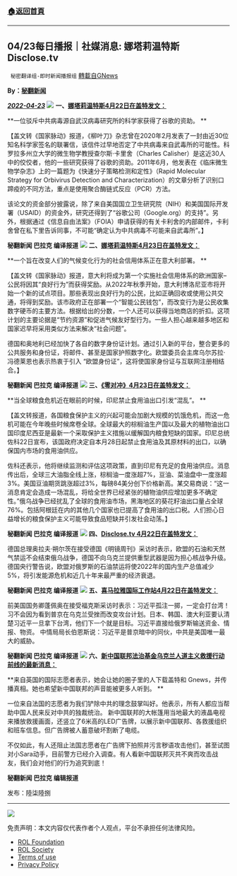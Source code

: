 ###  [:house:返回首頁](https://github.com/ourhimalayas/txt)
---


## 04/23每日播报｜社媒消息: 娜塔莉温特斯 Disclose.tv
` 秘密翻译组-即时新闻播报组` [轉載自GNews](https://gnews.org/zh-hans/2397940/)

**By：[秘翻新闻](https://gettr.com/post/p16q9em1fca)**

***[2022-04-23](https://gettr.com/post/p16q9em1fca)***
![](https://assets.gnews.org/wp-content/uploads/2022/04/1-233.png)
**一、[娜塔莉温特斯4月22日在盖特发文：](https://gettr.com/post/p16mdqu5811)**

**一位驳斥中共病毒源自武汉病毒研究所的科学家获得了谷歌的资助。 **

【盖文转《国家脉动》报道，《柳叶刀》杂志曾在2020年2月发表了一封由近30位知名科学家签名的联署信，该信件过早地否定了中共病毒来自武毒所的可能性。科罗拉多州立大学的微生物学教授查尔斯·卡里舍（Charles Calisher）是这近30人中的佼佼者，他的一些研究获得了谷歌的资助。2011年6月，他发表在《临床微生物学杂志》上的一篇题为《快速分子策略检测和定性》（Rapid Molecular Strategy for Orbivirus Detection and Characterization）的文章分析了识别口蹄疫的不同方法，重点是使用聚合酶链式反应（PCR）方法。

该论文的资金部分披露说，除了来自美国国立卫生研究院（NIH）和美国国际开发署（USAID）的资金外，研究还得到了“谷歌公司（Google.org）的支持”。另外，根据通过《信息自由法案》（FOIA）申请获得的有关卡利舍的内部邮件，卡利舍曾在私下里告诉同事，不可能“确定认为中共病毒不可能来自武毒所”。】

**秘翻新闻 巴拉克 编译报道**
![](https://assets.gnews.org/wp-content/uploads/2022/04/2-205.jpg)
**二、[娜塔莉温特斯4月23日在盖特发文：](https://gettr.com/post/p16nbgr52ea)**

**一个旨在改变人们的气候变化行为的社会信用体系正在意大利部署。 **

【盖文转《国家脉动》报道，意大利将成为第一个实施社会信用体系的欧洲国家–公民将因其“良好行为”而获得奖励。从2022年秋季开始，意大利博洛尼亚市将开始一个新的试点项目。那些表现出良好行为的公民，比如正确回收或使用公共交通，将得到奖励。该市政府正在部署一个“智能公民钱包”，而改变行为是公民收集数字硬币的主要方法。根据给出的分数，一个人还可以获得当地商店的折扣。这项计划的主要论据是“节约资源”和促进气候友好型行为。一些人担心越来越多地区和国家迟早将采用类似方法来解决“社会问题”。

德国和奥地利已经加快了各自的数字身份证计划。通过引入新的平台，整合更多的公共服务和身份证，将邮件、甚至是国家护照数字化。欧盟委员会主席乌尔苏拉·冯德莱恩也表示热衷于引入 “欧盟身份证”，这将使国家身份证与互联网注册相结合。】

**秘翻新闻 巴拉克 编译报道**
![](https://assets.gnews.org/wp-content/uploads/2022/04/3-176.jpg)
**三、[《零对冲》4月23日在盖特发文：](https://gettr.com/post/p16o2xq4d06)**

**当全球粮食危机近在眼前的时候，印尼禁止食用油出口引发“混乱”。 **

【盖文转报道，各国粮食保护主义的兴起可能会加剧大规模的饥饿危机，而这一危机可能在今年晚些时候席卷全球。全球最大的棕榈油生产国以及最大的植物油出口国印度尼西亚是最新一个采取保护主义措施以缓解国内粮食短缺的国家。印尼总统佐科22日宣布，该国政府决定自本月28日起禁止食用油及其原材料的出口，以确保国内市场的食用油供应。

佐科还表示，他将继续监测和评估这项政策，直到印尼有充足的食用油供应。消息传出后，全球三大油脂全线上涨，棕榈油一度涨超7%，豆油、菜油盘中一度涨超3%。美国豆油期货跳涨超过3%，每磅84美分创下价格新高。某交易商说：“这一消息肯定会造成一场混乱，将给全世界已经紧张的植物油供应增加更多不确定性。”俄乌战争已经扰乱了全球的食用油市场，黑海地区的葵花籽油出口量占全球76%。包括阿根廷在内的其他几个国家也已提高了食用油的出口税。人们担心日益增长的粮食保护主义可能导致食品短缺并引发社会动荡。】

**秘翻新闻 巴拉克 编译报道**
![](https://assets.gnews.org/wp-content/uploads/2022/04/4-72.png)
**四、[Disclose.tv 4月22日在盖特发文：](https://gettr.com/post/p16lkvh3d03)**

德国总理奥拉夫·朔尔茨在接受德国《明镜周刊》采访时表示，欧盟的石油和天然气禁运不会结束俄乌战争，德国不向乌克兰提供重型武器是因为担心核战争升级。德国央行警告说，欧盟对俄罗斯的石油禁运将使2022年的国内生产总值减少5%，将引发能源危机和近几十年来最严重的经济衰退。

**秘翻新闻 巴拉克 编译报道**
![](https://assets.gnews.org/wp-content/uploads/2022/04/5-111.jpg)
**五、[喜马拉雅国际工作站4月22日在盖特发文：](https://gettr.com/post/p16knh5fd0d)**

前美国国务卿蓬佩奥在接受福克斯采访时表示：习近平孤注一掷，一定会打台湾！习不会因为看到普京在乌克兰受挫而改变攻台计划。日本、韩国、澳大利亚要认清楚习近平一旦拿下台湾，他们下一个就是目标。习近平直接给俄罗斯输送资金、情报、物资。 中情局局长伯恩斯说：习近平是普京暗中的同伙，中共是美国唯一最大的威胁。

**秘翻新闻 巴拉克 编译报道**
![](https://assets.gnews.org/wp-content/uploads/2022/04/6-88.jpg)
**六、[新中国联邦法治基金乌克兰人道主义救援行动前线的最新消息：](https://gettr.com/post/p16oi595109)**

**来自英国的国际志愿者表示，她会让她的圈子里的人下载盖特和 Gnews，并传播真相。她也希望新中国联邦的声音能被更多人听到。 **

一位来自法国的志愿者为我们铲除中共的理念鼓掌叫好。他表示，所有人都应当帮助中国人民来反对中共的独裁统治。 新中国联邦的大帐篷用当地最大的液晶电视来播放救援画面，还竖立了6米高的LED广告牌，以展示新中国联邦、各救援组织和班车信息。但广告牌被人蓄意破坏割断了电缆。

不仅如此，有人还阻止法国志愿者在广告牌下拍照并污言秽语攻击他们，甚至试图对小Sara动手，目前警方已经介入调查。有人看新中国联邦灭共不爽而攻击战友，我们会对他们的行为追究到底！

**秘翻新闻 巴拉克 编辑报道**

发布：陸柒陸捌

* * *
![](https://assets.gnews.org/wp-content/uploads/2022/04/11-50.jpg)
 

免责声明：本文内容仅代表作者个人观点，平台不承担任何法律风险。

- [ROL Foundation](https://rolfoundation.org/)
- [ROL Society](https://rolsociety.org/)
- [Terms of use](https://gnews.org/terms-of-use-3/)
- [Privacy Policy](https://gnews.org/privacy-policy/)
